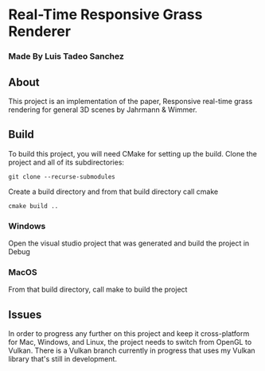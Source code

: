 # Real-Time Responsive Grass Renderer
### Made By Luis Tadeo Sanchez

## About
This project is an implementation of the paper, Responsive real-time grass rendering for general 3D scenes by Jahrmann & Wimmer.

## Build
To build this project, you will need CMake for setting up the build. Clone the project and all of its subdirectories:
```
git clone --recurse-submodules 
```
Create a build directory and from that build directory call cmake
```
cmake build ..
```
### Windows
Open the visual studio project that was generated and build the project in Debug

### MacOS
From that build directory, call make to build the project

## Issues
In order to progress any further on this project and keep it cross-platform for Mac, Windows, and Linux, the project needs to switch from OpenGL to Vulkan. There is a Vulkan branch currently in progress that uses my Vulkan library that's still in development.
